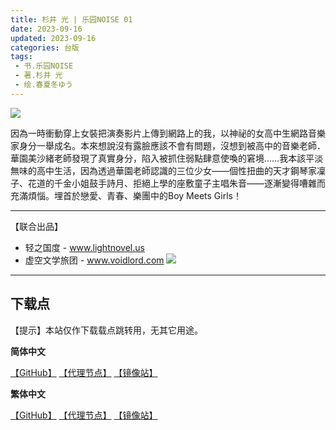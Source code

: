 ```yaml
---
title: 杉井 光 | 乐园NOISE 01
date: 2023-09-16
updated: 2023-09-16
categories: 台版
tags: 
 - 书.乐园NOISE
 - 著.杉井 光
 - 绘.春夏冬ゆう
---
```


![](https://cdn-ching-win.fonlego.com//upload_files/fonlego-rwd/prodpic/D_40127701.jpg)

因為一時衝動穿上女裝把演奏影片上傳到網路上的我，以神祕的女高中生網路音樂家身分一舉成名。本來想說沒有露臉應該不會有問題，沒想到被高中的音樂老師．華園美沙緒老師發現了真實身分，陷入被抓住弱點肆意使喚的窘境……我本該平淡無味的高中生活，因為透過華園老師認識的三位少女——個性扭曲的天才鋼琴家凜子、花道的千金小姐鼓手詩月、拒絕上學的座敷童子主唱朱音——逐漸變得嘈雜而充滿煩惱。埋首於戀愛、青春、樂團中的Boy Meets Girls！

---

【联合出品】

- 轻之国度 -
www.lightnovel.us
- 虚空文学旅团 -
www.voidlord.com
![](https://cdn.staticaly.com/gh/Minami926494/EPUB-COVER@main/logo.webp)

---

## 下载点

【提示】本站仅作下载载点跳转用，无其它用途。

**简体中文**

[【GitHub】](https://github.com/qtqtEricChiu/LightSnacks/raw/master/pages/source/23/Books/%5B%E6%9D%89%E4%BA%95%20%E5%85%89%5D.%E4%B9%90%E5%9B%ADNOISE.01.epub) [【代理节点】](https://ghproxy.com/https://github.com/qtqtEricChiu/LightSnacks/raw/master/pages/source/23/Books/%5B%E6%9D%89%E4%BA%95%20%E5%85%89%5D.%E4%B9%90%E5%9B%ADNOISE.01.epub) [【镜像站】](https://hub.nuaa.cf/qtqtEricChiu/LightSnacks/raw/master/pages/source/23/Books/%5B%E6%9D%89%E4%BA%95%20%E5%85%89%5D.%E4%B9%90%E5%9B%ADNOISE.01.epub)

**繁体中文**

[【GitHub】](https://github.com/qtqtEricChiu/LightSnacks/raw/master/pages/source/23/Books/%5Bzht%5D%5B%E6%9D%89%E4%BA%95%20%E5%85%89%5D.%E6%A8%82%E5%9C%92NOISE.01.epub) [【代理节点】](https://ghproxy.com/https://github.com/qtqtEricChiu/LightSnacks/raw/master/pages/source/23/Books/%5Bzht%5D%5B%E6%9D%89%E4%BA%95%20%E5%85%89%5D.%E6%A8%82%E5%9C%92NOISE.01.epub) [【镜像站】](https://hub.nuaa.cf/qtqtEricChiu/LightSnacks/raw/master/pages/source/23/Books/%5Bzht%5D%5B%E6%9D%89%E4%BA%95%20%E5%85%89%5D.%E6%A8%82%E5%9C%92NOISE.01.epu)